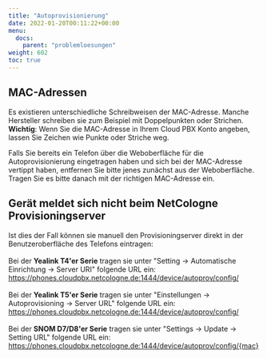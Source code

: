 ```yaml
---
title: "Autoprovisionierung"
date: 2022-01-20T00:11:22+00:00
menu:
  docs:
    parent: "problemloesungen"
weight: 602
toc: true
---
```


## MAC-Adressen
Es existieren unterschiedliche Schreibweisen der MAC-Adresse. Manche Hersteller schreiben sie zum Beispiel mit Doppelpunkten oder Strichen. **Wichtig**: Wenn Sie die MAC-Adresse in Ihrem Cloud PBX Konto angeben, lassen Sie Zeichen wie Punkte oder Striche weg.

Falls Sie bereits ein Telefon über die Weboberfläche für die Autoprovisionierung eingetragen haben und sich bei der MAC-Adresse vertippt haben, entfernen Sie bitte jenes zunächst aus der Weboberfläche. Tragen Sie es bitte danach mit der richtigen MAC-Adresse ein.

## Gerät meldet sich nicht beim NetCologne Provisioningserver
Ist dies der Fall können sie manuell den Provisioningserver direkt in der Benutzeroberfläche des Telefons eintragen:<br><br>
Bei der **Yealink T4'er Serie** tragen sie unter "Setting -> Automatische Einrichtung -> Server URI" folgende URL ein: https://phones.cloudpbx.netcologne.de:1444/device/autoprov/config/<br><br>
Bei der **Yealink T5'er Serie** tragen sie unter "Einstellungen -> Autoprovisioning -> Server URL" folgende URL ein: https://phones.cloudpbx.netcologne.de:1444/device/autoprov/config/<br><br>
Bei der **SNOM D7/D8'er Serie** tragen sie unter "Settings -> Update -> Setting URL" folgende URL ein: https://phones.cloudpbx.netcologne.de:1444/device/autoprov/config/{mac}
